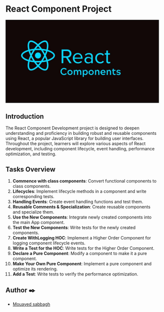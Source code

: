 # React Component Project
<img src="image/readme.jpg"  title="Optional title">

## Introduction

The React Component Development project is designed to deepen understanding and proficiency in building robust and reusable components using React, a popular JavaScript library for building user interfaces. Throughout the project, learners will explore various aspects of React development, including component lifecycle, event handling, performance optimization, and testing.

## Tasks Overview

1. **Commence with class components**: Convert functional components to class components.
2. **Lifecycles**: Implement lifecycle methods in a component and write corresponding tests.
3. **Handling Events**: Create event handling functions and test them.
4. **Reusable Comments & Specialization**: Create reusable components and specialize them.
5. **Use the New Components**: Integrate newly created components into the main App component.
6. **Test the New Components**: Write tests for the newly created components.
7. **Create WithLogging HOC**: Implement a Higher Order Component for logging component lifecycle events.
8. **Write a Test for the HOC**: Write tests for the Higher Order Component.
9. **Declare a Pure Component**: Modify a component to make it a pure component.
10. **Make Your Own Pure Component**: Implement a pure component and optimize its rendering.
11. **Add a Test**: Write tests to verify the performance optimization.

## Author ✒️
- [Mouayed sabbagh](https://github.com/MOUAYEDSB)